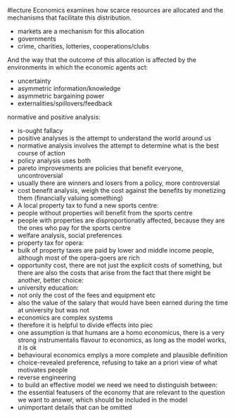 #lecture 
Economics examines how scarce resources are allocated and the mechanisms that facilitate this distribution.

- markets are a mechanism for this allocation
- governments
- crime, charities, lotteries, cooperations/clubs

  

And the way that the outcome of this allocation is affected by the environments in which the economic agents act:

- uncertainty
- asymmetric information/knowledge
- asymmetric bargaining power
- externalities/spillovers/feedback

  

normative and positive analysis:

- is-ought fallacy
- positive analyses is the attempt to understand the world around us
- normative analysis involves the attempt to determine what is the best course of action
- policy analysis uses both
- pareto improvesments are policies that benefit everyone, uncontroversial
- usually there are winners and losers from a policy, more controversial
- cost benefit analysis, weigh the cost against the benefits by monetizing them (financially valuing something)
- A local property tax to fund a new sports centre:
- people without properties will benefit from the sports centre
- people with properties are disproportionatly affected, because they are the ones who pay for the sports centre
- welfare analysis, social preferences
- property tax for opera:
- bulk of property taxes are paid by lower and middle income people, although most of the opera-goers are rich
- opportunity cost, there are not just the explicit costs of something, but there are also the costs that arise from the fact that there might be another, better choice:
- university education:
- not only the cost of the fees and equipment etc
- also the value of the salary that would have been earned during the time at university but was not
- economics are complex systems
- therefore it is helpful to divide effects into piec
- one assumption is that humans are a homo economicus, there is a very strong instrumentalis flavour to economics, as long as the model works, it is ok
- behavioural economics emplys a more complete and plausible definition
- choice-revealed preference, refusing to take an a priori view of what motivates people
- reverse engineering
- to build an effective model we need we need to distinguish between:
- the essential featusers of the economy that are relevant to the question we want to answer, which should be included in the model
- unimportant details that can be omitted